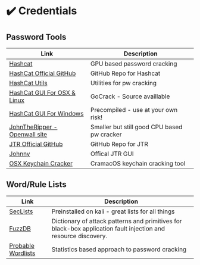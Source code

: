 # :heavy_check_mark: Credentials

## Password Tools

Link | Description
-|-
[Hashcat](https://hashcat.net/hashcat/) | GPU based password cracking
[HashCat Official GitHub](https://github.com/hashcat/hashcat) | GitHub Repo for Hashcat
[HashCat Utils](https://github.com/hashcat/hashcat-utils) | Utilities for pw cracking
[HashCat GUI For OSX & Linux](https://github.com/fireeye/gocrack) | GoCrack - Source availlable
[HashCat GUI For Windows](https://hashkiller.co.uk/Tools/HashcatGUI) | Precompiled - use at your own risk!
[JohnTheRipper - Openwall site](https://www.openwall.com/john/) | Smaller but still good CPU based pw cracker
[JTR Official GitHub](https://github.com/magnumripper/JohnTheRipper) | GitHub Repo for JTR
[Johnny](https://openwall.info/wiki/john/johnny) | Offical JTR GUI
[OSX Keychain Cracker](https://github.com/macmade/KeychainCracker) | CramacOS keychain cracking tool

## Word/Rule Lists

Link | Description
-|-
[SecLists](https://github.com/danielmiessler/SecLists) | Preinstalled on kali - great lists for all things
[FuzzDB](https://github.com/fuzzdb-project/fuzzdb) | Dictionary of attack patterns and primitives for black-box application fault injection and resource discovery.
[Probable Wordlists](https://github.com/berzerk0/Probable-Wordlists) | Statistics based approach to password cracking
